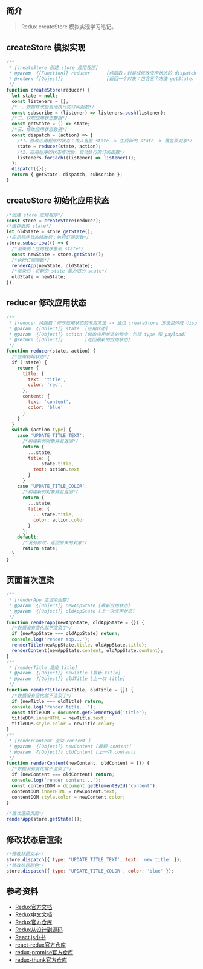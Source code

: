 ## 简介

> Redux createStore 模拟实现学习笔记。

## createStore 模拟实现

```js
/**
 * [createStore 创建 store 应用程序]
 * @param  {[Function]} reducer      [纯函数：封装成修改应用状态的 dispatch 方法]
 * @return {[Object]}                [返回一个对象：包含三个方法 getState、dispatch、subscribe]
 */
function createStore(reducer) {
  let state = null;
  const listeners = [];
  /*一、数据修改后自动执行的订阅函数*/
  const subscribe = (listener) => listeners.push(listener);
  /*二、获取应用状态数据*/
  const getState = () => state;
  /*三、修改应用状态数据*/
  const dispatch = (action) => {
    /*1、修改应用程序的状态：传入当前 state -> 生成新的 state -> 覆盖原对象*/
    state = reducer(state, action);
    /*2、应用程序的状态修改后，自动执行的订阅函数*/
    listeners.forEach((listener) => listener());
  };
  dispatch({});
  return { getState, dispatch, subscribe };
}
```

## createStore 初始化应用状态

```js
/*创建 store 应用程序*/
const store = createStore(reducer);
/*缓存旧的 state*/
let oldState = store.getState();
/*应用程序状态修改后：执行订阅函数*/
store.subscribe(() => {
  /*渲染前：应用程序最新 state*/
  const newState = store.getState();
  /*执行订阅函数*/
  renderApp(newState, oldState);
  /*渲染后：将新的 state 置为旧的 state*/
  oldState = newState;
});
```

## reducer 修改应用状态

```js
/**
 * [reducer 纯函数：修改应用状态的专用方法 -> 通过 createStore 方法包转成 dispatch 函数]
 * @param  {[Object]} state  [应用状态]
 * @param  {[Object]} action [修改应用状态的指令：包括 type 和 payload]
 * @return {[Object]}        [返回最新的应用状态]
 */
function reducer(state, action) {
  /*应用初始状态*/
  if (!state) {
    return {
      title: {
        text: 'title',
        color: 'red',
      },
      content: {
        text: 'content',
        color: 'blue'
      }
    }
  }
  switch (action.type) {
    case 'UPDATE_TITLE_TEXT':
      /*构建新的对象并且返回*/
      return {
        ...state,
        title: {
          ...state.title,
          text: action.text
        }
      }
    case 'UPDATE_TITLE_COLOR':
      /*构建新的对象并且返回*/
      return {
        ...state,
        title: {
          ...state.title,
          color: action.color
        }
      };
    default:
      /*没有修改，返回原来的对象*/
      return state;
  }
}
```

## 页面首次渲染

```js
/**
 * [renderApp 主渲染函数]
 * @param  {[Object]} newAppState [最新应用状态]
 * @param  {[Object]} oldAppState [上一次应用状态]
 */
function renderApp(newAppState, oldAppState = {}) {
  /*数据没有变化就不渲染了*/
  if (newAppState === oldAppState) return;
  console.log('render app...');
  renderTitle(newAppState.title, oldAppState.title);
  renderContent(newAppState.content, oldAppState.content);
}
/**
 * [renderTitle 渲染 title]
 * @param  {[Object]} newTitle [最新 title]
 * @param  {[Object]} oldTitle [上一次 title]
 */
function renderTitle(newTitle, oldTitle = {}) {
  /*数据没有变化就不渲染了*/
  if (newTitle === oldTitle) return;
  console.log('render title...');
  const titleDOM = document.getElementById('title');
  titleDOM.innerHTML = newTitle.text;
  titleDOM.style.color = newTitle.color;
}
/**
 * [renderContent 渲染 content ]
 * @param  {[Object]} newContent [最新 content]
 * @param  {[Object]} oldContent [上一次 content]
 */
function renderContent(newContent, oldContent = {}) {
  /*数据没有变化就不渲染了*/
  if (newContent === oldContent) return;
  console.log('render content...');
  const contentDOM = document.getElementById('content');
  contentDOM.innerHTML = newContent.text;
  contentDOM.style.color = newContent.color;
}

/*首次渲染页面*/
renderApp(store.getState());
```

## 修改状态后渲染

```js
/*修改标题文本*/
store.dispatch({ type: 'UPDATE_TITLE_TEXT', text: 'new title' });
/*修改标题颜色*/
store.dispatch({ type: 'UPDATE_TITLE_COLOR', color: 'blue' });
```

## 参考资料

- [Redux官方文档](https://redux.js.org/introduction/getting-started)
- [Redux中文文档](http://cn.redux.js.org/)
- [Redux官方仓库](https://github.com/reduxjs/redux)
- [Redux从设计到源码](https://tech.meituan.com/2017/07/14/redux-design-code.html)
- [React.js小书](http://huziketang.mangojuice.top/books/react/lesson30)
- [react-redux官方仓库](https://github.com/reduxjs/react-redux)
- [redux-promise官方仓库](https://github.com/redux-utilities/redux-promise)
- [redux-thunk官方仓库](https://github.com/reduxjs/redux-thunk)
